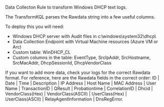 Data Collecton Rule to transform Windows DHCP text logs.

The TransformKQL parses the Rawdata string into a few useful columns.

To deploy this you will need:
- Windows DHCP server with Audit files in c:\windows\system32\dhcp\
- Data Collection Endpoint with Virtual Machine resources (Azure VM or Arc)
- Custom table: WinDHCP_CL
- Custom columns in the table: EventType, SrcIpAddr, SrcHostname, SrcMacAddr, DhcpSessionId, DhcpVendorClass


If you want to add more data, check your logs for the correct Rawdata format. For reference, here are the Rawdata fields in the correct order:
ID | Date | Time | Description | IP Address | Host Name | MAC Address | User Name | TransactionID | QResult | Probationtime | CorrelationID | Dhcid | VendorClass(Hex) | VendorClass(ASCII) | UserClass(Hex) | UserClass(ASCII) | RelayAgentInformation | DnsRegError.
